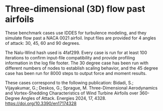<!-- This file is automatically compiled into the website. Please copy linked files into .website_src/ paths to enable website rendering -->

# Three-dimensional (3D) flow past airfoils

These benchmark cases use IDDES for turbulence modeling, and they simulate flow past a NACA 0021 airfoil. Input files are provided for 4 angles of attack: 30, 45, 60 and 90 degrees.

The Nalu-Wind hash used is 4faf299. Every case is run for at least 100 iterations to confirm input-file compatibility and provide profiling information in the log file footer. The 30 degree case has been run with different numbers of nodes to establish scaling behavior, and the 45 degree case has been run for 8000 steps to output force and moment results.

These cases correspond to the following publication:
Bidadi, S.; Vijayakumar, G.; Deskos, G.; Sprague, M. Three-Dimensional Aerodynamics and Vortex-Shedding Characteristics of Wind Turbine Airfoils over 360-Degree Angles of Attack. Energies 2024, 17, 4328. https://doi.org/10.3390/en17174328 
